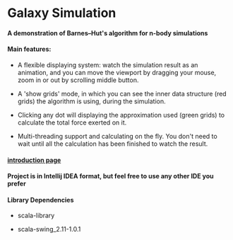 # Galaxy Simulation

#### A demonstration of Barnes–Hut's algorithm for n-body simulations

#### Main features:

* A flexible displaying system: watch the simulation result as an animation, and you can move the viewport by dragging your mouse, zoom in or out by scrolling middle button.
* A 'show grids' mode, in which you can see the inner data structure (red grids) the algorithm is using, during the simulation.
* Clicking any dot will displaying the approximation used (green grids) to calculate the total force exerted on it.


* Multi-threading support and calculating on the fly. You don't need to wait until all the calculation has been finished to watch the result.

#### [introduction page](https://mrvplusone.github.io/gallery-galaxySimulation.html)

#### Project is in Intellij IDEA format, but feel free to use any other IDE you prefer

#### Library Dependencies

* scala-library

* scala-swing_2.11-1.0.1